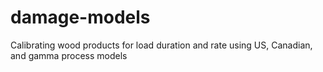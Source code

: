 # damage-models
Calibrating wood products for load duration and rate using US, Canadian, and gamma process models
